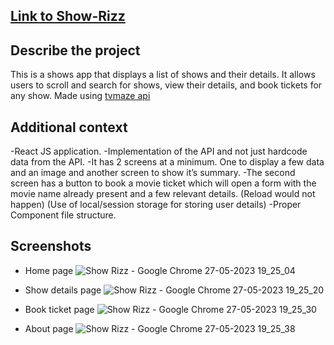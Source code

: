## [Link to Show-Rizz](https://warm-treacle-c7f71b.netlify.app/)

## **Describe the project**
This is a shows app that displays a list of shows and their details. It allows users to scroll and search for shows, view their details, and book tickets for any show.
Made using [tvmaze api](https://api.tvmaze.com/search/shows?q=all)


## **Additional context**

-React JS application.
-Implementation of the API and not just hardcode data from the API.
-It has 2 screens at a minimum. One to display a few data and an image and another screen to show it’s summary.
-The second screen has a button to book a movie ticket which will open a form with the movie name already present and a few relevant details.
(Reload would not happen)
(Use of local/session storage for storing user details)
-Proper Component file structure.


## **Screenshots**

- Home page 
![Show Rizz - Google Chrome 27-05-2023 19_25_04](https://github.com/TusharKesarwani/Front-End-Projects/assets/82714021/c5f99c50-39c5-48ae-a5b9-f172c7164c76)


- Show details page
![Show Rizz - Google Chrome 27-05-2023 19_25_20](https://github.com/TusharKesarwani/Front-End-Projects/assets/82714021/a0ac0d41-8d9d-49ec-982a-255cb92bb9bf)

- Book ticket page
![Show Rizz - Google Chrome 27-05-2023 19_25_30](https://github.com/TusharKesarwani/Front-End-Projects/assets/82714021/7655d797-3ac8-49b2-919f-beec5d78b995)


- About page
![Show Rizz - Google Chrome 27-05-2023 19_25_38](https://github.com/TusharKesarwani/Front-End-Projects/assets/82714021/c2c60fa3-8903-4d2f-9102-53b40ab3288b)


